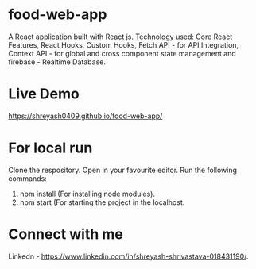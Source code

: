 # food-web-app

A React application built with React js. Technology used: Core React Features, React Hooks, Custom Hooks, Fetch API - for API Integration, Context API - for global and cross component state management and firebase - Realtime Database.

# Live Demo

https://shreyash0409.github.io/food-web-app/

# For local run

Clone the respository.
Open in your favourite editor.
Run the following commands:
1. npm install (For installing node modules).
2. npm start (For starting the project in the localhost.

# Connect with me

Linkedn - https://www.linkedin.com/in/shreyash-shrivastava-018431190/.
